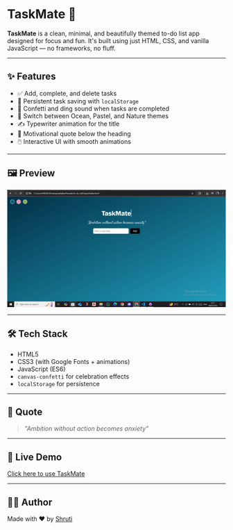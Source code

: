 # TaskMate 🎯

**TaskMate** is a clean, minimal, and beautifully themed to-do list app designed for focus and fun. It's built using just HTML, CSS, and vanilla JavaScript — no frameworks, no fluff.

---

## ✨ Features

- ✅ Add, complete, and delete tasks
- 🔁 Persistent task saving with `localStorage`
- 🎉 Confetti and ding sound when tasks are completed
- 🎨 Switch between Ocean, Pastel, and Nature themes
- ✍️ Typewriter animation for the title
- 💬 Motivational quote below the heading
- 🖱️ Interactive UI with smooth animations

---

## 🖼️ Preview

![TaskMate Screenshot](./To-do_List.jpeg)


---


## 🛠️ Tech Stack

- HTML5
- CSS3 (with Google Fonts + animations)
- JavaScript (ES6)
- `canvas-confetti` for celebration effects
- `localStorage` for persistence

---

## 🧠 Quote

> _"Ambition without action becomes anxiety"_  

---

## 🚀 Live Demo
[Click here to use TaskMate](https://Shrutij007.github.io/To-do_ListProject/)

---

## 🧑‍💻 Author

Made with ❤️ by [Shruti](https://github.com/Shrutij007)

